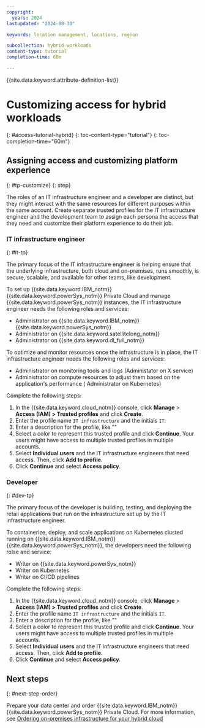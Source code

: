 ```yaml
---
copyright:
  years: 2024
lastupdated: "2024-08-30"

keywords: location management, locations, region

subcollection: hybrid-workloads
content-type: tutorial
completion-time: 60m

---
```


{{site.data.keyword.attribute-definition-list}}

# Customizing access for hybrid workloads
{: #access-tutorial-hybrid}
{: toc-content-type="tutorial"}
{: toc-completion-time="60m"}

## Assigning access and customizing platform experience
{: #tp-customize}
{: step}

The roles of an IT infrastructure engineer and a developer are distinct, but they might interact with the same resources for different purposes within the same account. Create separate trusted profiles for the IT infrastructure engineer and the development team to assign each persona the access that they need and customize their platform experience to do their job.

### IT infrastructure engineer
{: #it-tp}

The primary focus of the IT infrastructure engineer is helping ensure that the underlying infrastructure, both cloud and on-premises, runs smoothly, is secure, scalable, and available for other teams, like development.

To set up {{site.data.keyword.IBM_notm}} {{site.data.keyword.powerSys_notm}} Private Cloud and manage {{site.data.keyword.powerSys_notm}} instances, the IT infrastructure engineer needs the following roles and services:
- Administrator on {{site.data.keyword.IBM_notm}} {{site.data.keyword.powerSys_notm}}
- Administrator on {{site.data.keyword.satellitelong_notm}}
- Administrator on {{site.data.keyword.dl_full_notm}}

To optimize and monitor resources once the infrastructure is in place, the IT infrastructure engineer needs the following roles and services:
- Administrator on monitoring tools and logs (Administator on X service)
- Administrator on compute resources to adjust them based on the application's performance ( Administrator on Kubernetes)


Complete the following steps:
1. In the {{site.data.keyword.cloud_notm}} console, click **Manage** > **Access (IAM) > Trusted profiles** and click **Create**.
1. Enter the profile name `IT infrastructure` and the initials `IT`.
1. Enter a description for the profile, like ""
1. Select a color to represent this trusted profile and click **Continue**. Your users might have access to multiple trusted profiles in multiple accounts.
1. Select **Individual users** and the IT infrastructure engineers that need access. Then, click **Add to profile**.
1. Click **Continue** and select **Access policy**.



### Developer
{: #dev-tp}

The primary focus of the developer is building, testing, and deploying the retail applications that run on the infrastructure set up by the IT infrastructure engineer.

To containerize, deploy, and scale applications on Kubernetes clusted running on {{site.data.keyword.IBM_notm}} {{site.data.keyword.powerSys_notm}}, the developers need the following rolse and service:
- Writer on {{site.data.keyword.powerSys_notm}}
- Writer on Kubernetes
- Writer on CI/CD pipelines

Complete the following steps:
1. In the {{site.data.keyword.cloud_notm}} console, click **Manage** > **Access (IAM) > Trusted profiles** and click **Create**.
1. Enter the profile name `IT infrastructure` and the initials `IT`.
1. Enter a description for the profile, like ""
1. Select a color to represent this trusted profile and click **Continue**. Your users might have access to multiple trusted profiles in multiple accounts.
1. Select **Individual users**  and the IT infrastructure engineers that need access. Then, click **Add to profile**.
1. Click **Continue** and select **Access policy**.



## Next steps
{: #next-step-order}

Prepare your data center and order {{site.data.keyword.IBM_notm}} {{site.data.keyword.powerSys_notm}} Private Cloud. For more information, see [Ordering on-premises infrastructure for your hybrid cloud]()
